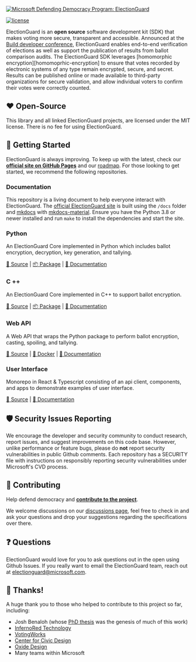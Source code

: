[![Microsoft Defending Democracy Program: ElectionGuard][election-guard-banner]](http://microsoft.github.io/electionguard/)

[![license][license-image]](LICENSE)

ElectionGuard is an **open source** software development kit (SDK) that makes voting more secure, transparent and accessible. Announced at the [Build developer conference][build-developer-conference], ElectionGuard enables end-to-end verification of elections as well as support the publication of results from ballot comparison audits. The ElectionGuard SDK leverages [homomorphic encryption][homomoprhic-encryption] to ensure that votes recorded by electronic systems of any type remain encrypted, secure, and secret. Results can be published online or made available to third-party organizations for secure validation, and allow individual voters to confirm their votes were correctly counted.

## ❤️ Open-Source

This library and all linked ElectionGuard projects, are licensed under the MIT license. There is no fee for using ElectionGuard.

## 🚀 Getting Started

ElectionGuard is always improving. To keep up with the latest, check our **[official site on GitHub Pages][election-guard-official-page]** and our [roadmap][election-guard-road-map]. For those looking to get started, we recommend the following repositories.

### Documentation

This repository is a living document to help everyone interact with ElectionGuard. The [official ElectionGuard site][election-guard-official-page] is built using the `/docs` folder and [mkdocs][mkdocs-official-site] with [mkdocs-material][material-mkdocs]. Ensure you have the Python 3.8 or newer installed and run `make` to install the dependencies and start the site.

### Python

An ElectionGuard Core implemented in Python which includes ballot encryption, decryption, key generation, and tallying.

[📁 Source][election-guard-python-source] |
[📦 Package][election-guard-python-package] |
[📝 Documentation][election-guard-python-documentation]

### C ++

An ElectionGuard Core implemented in C++ to support ballot encryption.

[📁 Source][election-guard-cpp-source-code] |
[📦 Package][election-guard-cpp-package] |
[📝 Documentation][election-guard-cpp-documentation]

### Web API

A Web API that wraps the Python package to perform ballot encryption, casting, spoiling, and tallying.

[📁 Source][election-guard-web-api-source] | 
[🐳 Docker][election-guard-web-api-docker] | 
[📄 Documentation][election-guard-web-api-documentation]

### User Interface

Monorepo in React & Typescript consisting of an api client, components, and apps to demonstrate examples of user interface.

[📁 Source][election-guard-ui-source] |
[📄 Documentation][election-guard-ui-documentation]

## 🛡 Security Issues Reporting

We encourage the developer and security community to conduct research, report issues, and suggest improvements on this code base. However, unlike performance or feature bugs, please do **not** report security vulnerabilities in public Github comments. Each repository has a SECURITY file with instructions on responsibly reporting security vulnerabilities under Microsoft's CVD process.

## 🤝 Contributing

Help defend democracy and **[contribute to the project][]**.

[code of conduct]: CODE_OF_CONDUCT.md
[contribute to the project]: CONTRIBUTING.md

We welcome discussions on our [discussions page][election-guard-discussions], feel free to check in and ask your questions and drop your suggestions regarding the specifications over there.

## ❓ Questions

ElectionGuard would love for you to ask questions out in the open using Github Issues. If you really want to email the ElectionGuard team, reach out at electionguard@microsoft.com.

## 🎉 Thanks!

A huge thank you to those who helped to contribute to this project so far, including:

- Josh Benaloh (whose [PhD thesis][verifiable-search-ballot-elections-paper] was the genesis of much of this work)
- [InfernoRed Technology][infernored]
- [VotingWorks][voting-works]
- [Center for Civic Design][center-for-civic-design]
- [Oxide Design][oxide-design]
- Many teams within Microsoft

<!-- Links -->
[election-guard-banner]: docs/images/electionguard-banner.svg "Election Guard banner SVG"
[license-image]: https://img.shields.io/github/license/microsoft/electionguard "Election Guard license image"
[build-developer-conference]: https://blogs.microsoft.com/on-the-issues/?p=63211 "Protecting democratic elections through secure, verifiable voting"
[homomoprhic-encryptio]: https://en.wikipedia.org/wiki/Homomorphic_encryption "Homomorphic encryption"
[election-guard-official-page]: https://microsoft.github.io/electionguard "Official Election Guard site on Github Pages"
[election-guard-road-map]: https://microsoft.github.io/electionguard/Roadmap "Election Guard road map"
[mkdocs-official-site]: https://www.mkdocs.org/ "MkDocs official website"
[material-mkdocs]: https://squidfunk.github.io/mkdocs-material/ "Material for MkDocs"
[election-guard-python-source]: https://github.com/microsoft/electionguard-python "Election Guard Python source code"
[election-guard-python-package]: https://pypi.org/project/electionguard/ "Election Guard Python package"
[election-guard-python-documentation]: https://microsoft.github.io/electionguard-python/ "Election Guard Python documentation"
[election-guard-cpp-source-code]: https://github.com/microsoft/electionguard-cpp/ "Election Guard C++ source code"
[election-guard-cpp-package]: https://www.nuget.org/packages/ElectionGuard.Encryption/ "Election Guard C++ package"
[election-guard-cpp-documentation]: https://github.com/microsoft/electionguard-cpp#readme "Election Guard C++ documentation"
[election-guard-web-api-source]: https://github.com/microsoft/electionguard-api-python "Election Guard Web API source code"
[election-guard-web-api-docker]: https://hub.docker.com/r/electionguard/electionguard-web-api "Election Guard Web API Docker"
[election-guard-web-api-documentation]: https://microsoft.github.io/electionguard-api-python/ "Election Guard Web API documentation"
[election-guard-ui-source]: https://github.com/microsoft/electionguard-ui "Election Guard UI source code"
[election-guard-ui-documentation]: https://github.com/microsoft/electionguard-ui#readme "Election Guard UI documentation"
[election-guard-discussions]: https://github.com/microsoft/electionguard/discussions "Election Guard Discussions page"
[verifiable-search-ballot-elections-paper]: https://www.microsoft.com/en-us/research/publication/verifiable-secret-ballot-elections/ "Verifiable Secret-Ballot Elections - Microsoft Research, Josh Benaloh"
[infernored]: https://infernored.com/ "InfernoRed"
[voting-works]: https://voting.works/ "Voting works - Elections you can trust"
[center-for-civic-design]: https://civicdesign.org/ "Center for Civic Design"
[oxide-design]: https://oxidedesign.com/ "Oxide Design"
